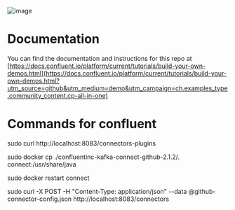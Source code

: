 ![image](../images/confluent-logo-300-2.png)
  
# Documentation

You can find the documentation and instructions for this repo at [https://docs.confluent.io/platform/current/tutorials/build-your-own-demos.html](https://docs.confluent.io/platform/current/tutorials/build-your-own-demos.html?utm_source=github&utm_medium=demo&utm_campaign=ch.examples_type.community_content.cp-all-in-one)


# Commands for confluent

sudo curl http://localhost:8083/connectors-plugins

sudo docker cp ./confluentinc-kafka-connect-github-2.1.2/. connect:/usr/share/java

sudo docker restart connect

sudo curl -X POST -H "Content-Type: application/json" --data @github-connector-config.json http://localhost:8083/connectors


